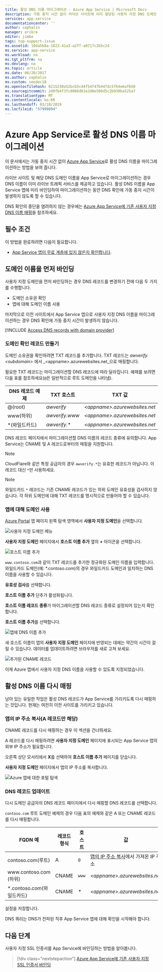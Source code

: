 ```yaml
---
title: 활성 DNS 이름 마이그레이션 - Azure App Service | Microsoft Docs
description: 가동 중지 시간 없이 라이브 사이트에 이미 할당된 사용자 지정 DNS 도메인 이름을 Azure App Service로 마이그레이션하는 방법을 알아봅니다.
services: app-service
documentationcenter: ''
author: cephalin
manager: erikre
editor: jimbe
tags: top-support-issue
ms.assetid: 10da5b8a-1823-41a3-a2ff-a0717c2b5c2d
ms.service: app-service
ms.workload: na
ms.tgt_pltfrm: na
ms.devlang: na
ms.topic: article
ms.date: 06/28/2017
ms.author: cephalin
ms.custom: seodec18
ms.openlocfilehash: 6215230a52bcb5c44f54747b447dc5f64e6af650
ms.sourcegitcommit: 2d0fb4f3fc8086d61e2d8e506d5c2b930ba525a7
ms.translationtype: MT
ms.contentlocale: ko-KR
ms.lasthandoff: 03/18/2019
ms.locfileid: "57999094"
---
```

# <a name="migrate-an-active-dns-name-to-azure-app-service"></a>Azure App Service로 활성 DNS 이름 마이그레이션

이 문서에서는 가동 중지 시간 없이 [Azure App Service](../app-service/overview.md)로 활성 DNS 이름을 마이그레이션하는 방법을 보여 줍니다.

라이브 사이트 및 해당 DNS 도메인 이름을 App Service로 마이그레이션하는 경우 DNS 이름이 이미 라이브 트래픽 서비스를 제공하고 있습니다. 활성 DNS 이름을 App Service 앱에 미리 바인딩하여 마이그레이션하는 동안 DNS 확인에 가동 중지 시간이 발생하지 않도록 할 수 있습니다.

DNS 확인의 중단을 염려하지 않는 경우에는 [Azure App Service에 기존 사용자 지정 DNS 이름 매핑](app-service-web-tutorial-custom-domain.md)을 참조하세요.

## <a name="prerequisites"></a>필수 조건

이 방법을 완료하려면 다음이 필요합니다.

- [App Service 앱이 무료 계층에 있지 않은지 확인합니다](app-service-web-tutorial-custom-domain.md#checkpricing).

## <a name="bind-the-domain-name-preemptively"></a>도메인 이름을 먼저 바인딩

사용자 지정 도메인을 먼저 바인딩하는 경우 DNS 레코드를 변경하기 전에 다음 두 가지를 수행합니다.

- 도메인 소유권 확인
- 앱에 대해 도메인 이름 사용

마지막으로 이전 사이트에서 App Service 앱으로 사용자 지정 DNS 이름을 마이그레이션하는 경우 DNS 확인에 가동 중지 시간이 발생하지 않습니다.

[!INCLUDE [Access DNS records with domain provider](../../includes/app-service-web-access-dns-records.md)]

### <a name="create-domain-verification-record"></a>도메인 확인 레코드 만들기

도메인 소유권을 확인하려면 TXT 레코드를 추가합니다. TXT 레코드는 _awverify.&lt;subdomain>_ 에서 _&lt;appname>.azurewebsites.net_으로 매핑합니다. 

필요한 TXT 레코드는 마이그레이션할 DNS 레코드에 따라 달라집니다. 예제를 보려면 다음 표를 참조하세요(`@`은 일반적으로 루트 도메인을 나타냄).

| DNS 레코드 예제 | TXT 호스트 | TXT 값 |
| - | - | - |
| \@(root) | _awverify_ | _&lt;appname>.azurewebsites.net_ |
| www(하위) | _awverify.www_ | _&lt;appname>.azurewebsites.net_ |
| \*(와일드카드) | _awverify.\*_ | _&lt;appname>.azurewebsites.net_ |

DNS 레코드 페이지에서 마이그레이션할 DNS 이름의 레코드 종류에 유의합니다. App Service는 CNAME 및 A 레코드로부터의 매핑을 지원합니다.

> [!NOTE]
> CloudFlare와 같은 특정 공급자의 경우 `awverify.*`는 유효한 레코드가 아닙니다. 이 레코드 대신 `*`만 사용하세요.

> [!NOTE]
> 와일드카드 `*` 레코드는 기존 CNAME 레코드가 있는 하위 도메인 유효성을 검사하지 않습니다. 각 하위 도메인에 대해 TXT 레코드를 명시적으로 만들어야 할 수 있습니다.


### <a name="enable-the-domain-for-your-app"></a>앱에 대해 도메인 사용

[Azure Portal](https://portal.azure.com) 앱 페이지 왼쪽 탐색 영역에서 **사용자 지정 도메인**을 선택합니다. 

![사용자 지정 도메인 메뉴](./media/app-service-web-tutorial-custom-domain/custom-domain-menu.png)

**사용자 지정 도메인** 페이지에서 **호스트 이름 추가** 옆의 **+** 아이콘을 선택합니다.

![호스트 이름 추가](./media/app-service-web-tutorial-custom-domain/add-host-name-cname.png)

`www.contoso.com`과 같이 TXT 레코드를 추가한 정규화된 도메인 이름을 입력합니다. 와일드카드 도메인(예: \*.contoso.com)의 경우 와일드카드 도메인과 일치하는 DNS 이름을 사용할 수 있습니다. 

**유효성 검사**를 선택합니다.

**호스트 이름 추가** 단추가 활성화됩니다. 

**호스트 이름 레코드 종류**가 마이그레이션할 DNS 레코드 종류로 설정되어 있는지 확인합니다.

**호스트 이름 추가**를 선택합니다.

![앱에 DNS 이름 추가](./media/app-service-web-tutorial-custom-domain/validate-domain-name-cname.png)

새 호스트 이름이 앱의 **사용자 지정 도메인** 페이지에 반영되는 데에는 약간의 시간이 걸릴 수 있습니다. 데이터를 업데이트하려면 브라우저를 새로 고쳐 보세요.

![추가된 CNAME 레코드](./media/app-service-web-tutorial-custom-domain/cname-record-added.png)

이제 Azure 앱에서 사용자 지정 DNS 이름을 사용할 수 있도록 지정되었습니다. 

## <a name="remap-the-active-dns-name"></a>활성 DNS 이름 다시 매핑

남아 있는 유일한 작업은 활성 DNS 레코드가 App Service를 가리키도록 다시 매핑하는 것입니다. 현재는 여전히 이전 사이트를 가리키고 있습니다.

<a name="info"></a>

### <a name="copy-the-apps-ip-address-a-record-only"></a>앱의 IP 주소 복사(A 레코드만 해당)

CNAME 레코드를 다시 매핑하는 경우 이 섹션을 건너뛰세요. 

A 레코드를 다시 매핑하려면 **사용자 지정 도메인** 페이지에 표시되는 App Service 앱의 외부 IP 주소가 필요합니다.

오른쪽 상단 모서리에서 **X**를 선택하여 **호스트 이름 추가** 페이지를 닫습니다. 

**사용자 지정 도메인** 페이지에서 앱의 IP 주소를 복사합니다.

![Azure 앱에 대한 포털 탐색](./media/app-service-web-tutorial-custom-domain/mapping-information.png)

### <a name="update-the-dns-record"></a>DNS 레코드 업데이트

다시 도메인 공급자의 DNS 레코드 페이지에서 다시 매핑할 DNS 레코드를 선택합니다.

`contoso.com` 루트 도메인 예제의 경우 다음 표의 예제와 같은 A 또는 CNAME 레코드를 다시 매핑합니다. 

| FQDN 예 | 레코드 형식 | 호스트 | 값 |
| - | - | - | - |
| contoso.com(루트) | A | `@` | [앱의 IP 주소 복사](#info)에서 가져온 IP 주소 |
| www\.contoso.com (하위) | CNAME | `www` | _&lt;appname>.azurewebsites.net_ |
| \*.contoso.com(와일드카드) | CNAME | _\*_ | _&lt;appname>.azurewebsites.net_ |

설정을 저장합니다.

DNS 쿼리는 DNS가 전파된 직후 App Service 앱에 대해 확인을 시작해야 합니다.

## <a name="next-steps"></a>다음 단계

사용자 지정 SSL 인증서를 App Service에 바인딩하는 방법을 알아봅니다.

> [!div class="nextstepaction"]
> [Azure App Service에 기존 사용자 지정 SSL 인증서 바인딩](app-service-web-tutorial-custom-ssl.md)
